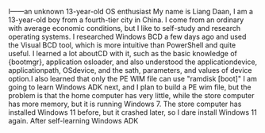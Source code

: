 I——an unknown 13-year-old OS enthusiast
  My name is Liang Daan, I am a 13-year-old boy from a fourth-tier city in China. I come from an ordinary with average economic conditions, but I like to self-study and research operating systems.
  I researched Windows BCD a few days ago and used the Visual BCD tool, which is more intuitive than PowerShell and quite useful. I learned a lot aboutCD with it, such as the basic knowledge of {bootmgr}, application osloader, and also understood the applicationdevice, applicationpath, OSdevice, and the sath, parameters, and values of device option.I also learned that only the PE WIM file can use "ramdisk [boot]"
  I am going to learn Windows ADK next, and I plan to build a PE wim file, but the problem is that the home computer has very little, while the store computer has more memory, but it is running Windows 7. The store computer has installed Windows 11 before, but it crashed later, so I dare install Windows 11 again. After self-learning Windows ADK
